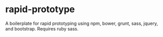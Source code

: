 # rapid-prototype
A boilerplate for rapid prototyping using npm, bower, grunt, sass, jquery, and bootstrap. Requires ruby sass.
